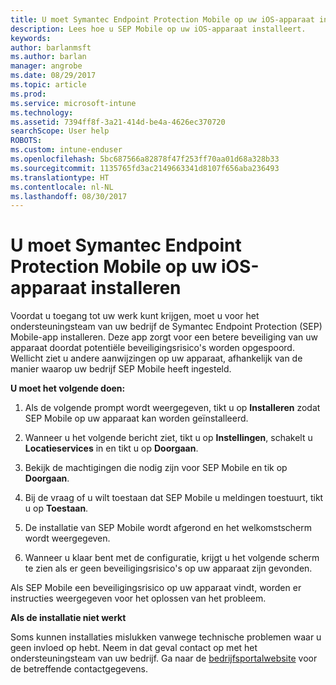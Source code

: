 ```yaml
---
title: U moet Symantec Endpoint Protection Mobile op uw iOS-apparaat installeren | Microsoft Docs
description: Lees hoe u SEP Mobile op uw iOS-apparaat installeert.
keywords: 
author: barlanmsft
ms.author: barlan
manager: angrobe
ms.date: 08/29/2017
ms.topic: article
ms.prod: 
ms.service: microsoft-intune
ms.technology: 
ms.assetid: 7394ff8f-3a21-414d-be4a-4626ec370720
searchScope: User help
ROBOTS: 
ms.custom: intune-enduser
ms.openlocfilehash: 5bc687566a82878f47f253ff70aa01d68a328b33
ms.sourcegitcommit: 1135765fd3ac2149663341d8107f656aba236493
ms.translationtype: HT
ms.contentlocale: nl-NL
ms.lasthandoff: 08/30/2017
---
```

# <a name="you-need-to-install-symantec-endpoint-protection-mobile-on-your-ios-device"></a>U moet Symantec Endpoint Protection Mobile op uw iOS-apparaat installeren

Voordat u toegang tot uw werk kunt krijgen, moet u voor het ondersteuningsteam van uw bedrijf de Symantec Endpoint Protection (SEP) Mobile-app installeren. Deze app zorgt voor een betere beveiliging van uw apparaat doordat potentiële beveiligingsrisico's worden opgespoord. Wellicht ziet u andere aanwijzingen op uw apparaat, afhankelijk van de manier waarop uw bedrijf SEP Mobile heeft ingesteld.

**U moet het volgende doen:**

1.  Als de volgende prompt wordt weergegeven, tikt u op **Installeren** zodat SEP Mobile op uw apparaat kan worden geïnstalleerd.

  <!--![Tap install to install Skycure](./media/ios-mtd-install-app-request.png)-->

2. Wanneer u het volgende bericht ziet, tikt u op **Instellingen**, schakelt u **Locatieservices** in en tikt u op **Doorgaan**.

  <!--![Tap Settings and then Location Services](./media/ios-skycure-allow-location-services.png)-->

3. Bekijk de machtigingen die nodig zijn voor SEP Mobile en tik op **Doorgaan**.

4. Bij de vraag of u wilt toestaan dat SEP Mobile u meldingen toestuurt, tikt u op **Toestaan**.

  <!--![Tap Settings and then Location Services](./media/ios-skycure-allow-notifications.png)-->

5. De installatie van SEP Mobile wordt afgerond en het welkomstscherm wordt weergegeven.

  <!--![Skycure welcome screen, which displays a short explanation of what Skycure is and presents the option to continue.](./media/ios-skycure-welcome-screen.png)-->

6. Wanneer u klaar bent met de configuratie, krijgt u het volgende scherm te zien als er geen beveiligingsrisico's op uw apparaat zijn gevonden.

  <!--![Skycure found no security threats](./media/ios-skycure-no-threats-found.png)-->

Als SEP Mobile een beveiligingsrisico op uw apparaat vindt, worden er instructies weergegeven voor het oplossen van het probleem.

**Als de installatie niet werkt**

Soms kunnen installaties mislukken vanwege technische problemen waar u geen invloed op hebt. Neem in dat geval contact op met het ondersteuningsteam van uw bedrijf. Ga naar de [bedrijfsportalwebsite](http://portal.manage.microsoft.com) voor de betreffende contactgegevens.
